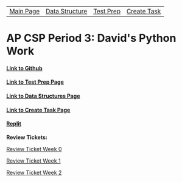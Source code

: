 <table>
    <tr>
        <td><a href="https://github.com/David-Xie123/David-Xie123.github.io">Main Page</a></td>
        <td><a href="https://github.com/David-Xie123/David-Xie123.github.io/blob/main/about.md">Data Structure </a></td>
        <td><a href="https://github.com/David-Xie123/David-Xie123.github.io/blob/main/about.md">Test Prep </a></td>
        <td><a href="https://github.com/David-Xie123/David-Xie123.github.io/blob/main/about.md">Create Task</a></td>
    </tr>
</table>

# AP CSP Period 3: David's Python Work

#### [Link to Github](https://github.com/David-Xie123/David-Xie123.github.io)
#### [Link to Test Prep Page](https://github.com/David-Xie123/David-Xie123.github.io/blob/main/about.md)
#### [Link to Data Structures Page](https://github.com/David-Xie123/David-Xie123.github.io/blob/main/about.md)
#### [Link to Create Task Page](https://github.com/David-Xie123/David-Xie123.github.io/blob/main/about.md)

#### [Replit](https://replit.com/@DavidXie123/David-Xie123githubio-2#src/menu.py)

**Review Tickets:**

[Review Ticket Week 0](https://github.com/David-Xie123/David-Xie123.github.io/issues/1)

[Review Ticket Week 1](https://github.com/David-Xie123/David-Xie123.github.io/issues/2)

[Review Ticket Week 2](https://github.com/David-Xie123/David-Xie123.github.io/issues/4)
